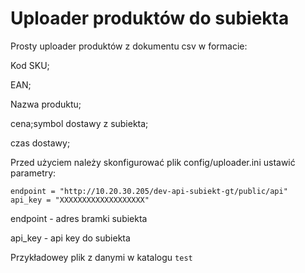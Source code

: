 # Uploader produktów do subiekta

Prosty uploader produktów z dokumentu csv w formacie:

Kod SKU;

EAN;

Nazwa produktu;

cena;symbol dostawy z subiekta;

czas dostawy;

Przed użyciem należy skonfigurować plik config/uploader.ini ustawić parametry:

```
endpoint = "http://10.20.30.205/dev-api-subiekt-gt/public/api"
api_key = "XXXXXXXXXXXXXXXXXXX"
```

endpoint - adres bramki subiekta

api_key - api key do subiekta

Przykładowey plik z danymi w katalogu ```test```